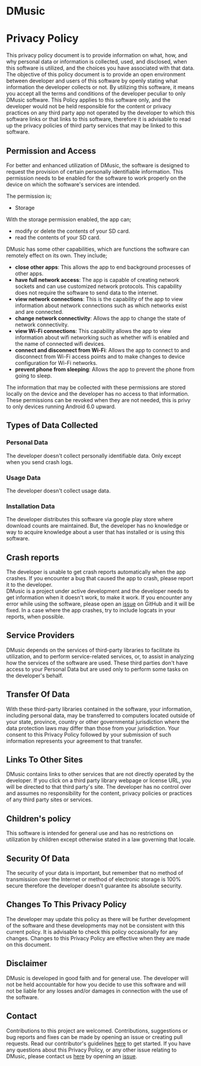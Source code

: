 # DMusic

# Privacy Policy

This privacy policy document is to provide information on what, how, and why personal data or information is collected, used, and disclosed, when this software is utilized, and the choices you have associated with that data. The objective of this policy document is to provide an open environment between developer and users of this software by openly stating what information the developer collects or not. By utilizing this software, it means you accept all the terms and conditions of the developer peculiar to only DMusic software. This Policy applies to this software only, and the developer would not be held responsible for the content or privacy practices on any third party app not operated by the developer to which this software links or that links to this software, therefore it is advisable to read up the privacy policies of third party services that may be linked to this software.


## Permission and Access

For better and enhanced utilization of DMusic, the software is designed to request the provision of certain personally identifiable information. This permission needs to be enabled for the software to work properly on the device on which the software's services are intended.

The permission is;

- Storage


With the storage permission enabled, the app can;

- modify or delete the contents of your SD card.
- read the contents of your SD card. 


DMusic has some other capabilities, which are functions the software can remotely effect on its own. They include; 

- **close other apps**: This allows the app to end background processes of other apps. 
- **have full network access**: The app is capable of creating network sockets and can use customized network protocols. This capability does not require the software to send data to the internet.
- **view network connections**: This is the capability of the app to view information about network connections such as which networks exist and are connected.
- **change network connectivity**: Allows the app to change the state of network connectivity.
- **view Wi-Fi connections**: This capability allows the app to view information about wifi networking such as whether wifi is enabled and the name of connected wifi devices.
- **connect and disconnect from Wi-Fi**: Allows the app to connect to and disconnect from Wi-Fi access points and to make changes to device configuration for Wi-Fi networks. 
- **prevent phone from sleeping**: Allows the app to prevent the phone from going to sleep.


The information that may be collected with these permissions are stored locally on the device and the developer has no access to that information. These permissions can be revoked when they are not needed, this is privy to only devices running Android 6.0 upward.

## Types of Data Collected

### Personal Data
The developer doesn't collect personally identifiable data. Only except when you send crash logs. 

### Usage Data
The developer doesn't collect usage data.

### Installation Data
The developer distributes this software via google play store where download counts are maintained. But, the developer has no knowledge or way to acquire knowledge about a user that has installed or is using this software. 

## Crash reports
The developer is unable to get crash reports automatically when the app crashes. If you encounter a bug that caused the app to crash, please report it to the developer.  
DMusic is a project under active development and the developer needs to get information when it doesn't work, to make it work. If you encounter any error while using the software, please open an [issue](https://github.com/Dsiner/DMusic/issues/new) on GitHub and it will be fixed. In a case where the app crashes, try to include logcats in your reports, when possible.

## Service Providers

DMusic depends on the services of third-party libraries to facilitate its utilization, and to perform service-related services, or, to assist in analyzing how the services of the software are used. These third parties don't have access to your Personal Data but are used only to perform some tasks on the developer's behalf. 


## Transfer Of Data
With these third-party libraries contained in the software, your information, including personal data, may be transferred to computers located outside of your state, province, country or other governmental jurisdiction where the data protection laws may differ than those from your jurisdiction. Your consent to this Privacy Policy followed by your submission of such information represents your agreement to that transfer.

## Links To Other Sites

DMusic contains links to other services that are not directly operated by the developer. If you click on a third party library webpage or license URL, you will be directed to that third party's site. The developer has no control over and assumes no responsibility for the content, privacy policies or practices of any third party sites or services.


## Children's policy

This software is intended for general use and has no restrictions on utilization by children except otherwise stated in a law governing that locale.


## Security Of Data

The security of your data is important, but remember that no method of transmission over the Internet or method of electronic storage is 100% secure therefore the developer doesn't guarantee its absolute security.

## Changes To This Privacy Policy

The developer may update this policy as there will be further development of the software and these developments may not be consistent with this current policy. It is advisable to check this policy occasionally for any changes. Changes to this Privacy Policy are effective when they are made on this document.

## Disclaimer

DMusic is developed in good faith and for general use. The developer will not be held accountable for how you decide to use this software and will not be liable for any losses and/or damages in connection with the use of the software.

## Contact

Contributions to this project are welcomed. Contributions, suggestions or bug reports and fixes can be made by opening an issue or creating pull requests. Read our contributor's guidelines [here]() to get started. 
If you have any questions about this Privacy Policy, or any other issue relating to DMusic, please contact us [here](https://github.com/Dsiner/DMusic) by opening an [issue](https://github.com/Dsiner/DMusic/issues/new). 
